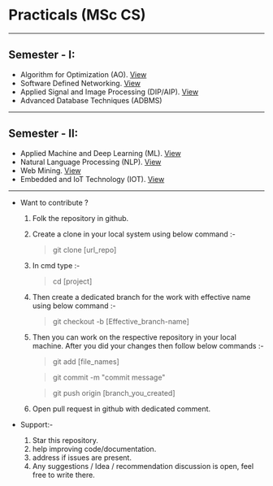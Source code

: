 # Practicals (MSc CS)
---
## Semester - I: 
* Algorithm for Optimization (AO).    [View](https://github.com/tusuii/All-Pracs)
* Software Defined Networking.    [View](https://github.com/tusuii/All-Pracs/blob/main/SDNPractical.pdf)
* Applied Signal and Image Processing (DIP/AIP).    [View](https://github.com/tusuii/All-Pracs/tree/AIP/AIP_Pract_ALL)
* Advanced Database Techniques (ADBMS)

---
## Semester - II: 
* Applied Machine and Deep Learning (ML).    [View](https://github.com/tusuii/All-Pracs/tree/Practical-Course-onApplied-Machine-and-Deep-Learning/ML%20and%20DL%20practicals)
* Natural Language Processing (NLP).    [View](https://github.com/tusuii/All-Pracs/tree/NLP/NLP)
* Web Mining.    [View](https://github.com/tusuii/All-Pracs/tree/main/Web_mining)
* Embedded and IoT Technology (IOT).    [View](https://github.com/tusuii/All-Pracs/tree/main/IOT)

---
- Want to contribute ?

    1) Folk the repository in github.

    2) Create a clone in your local system using below command :-

	    > git clone [url_repo]
	
    3) In cmd type :- 

	    > cd [project]

    4) Then create a dedicated branch for the work with effective name using below command :-

	    > git checkout -b [Effective_branch-name]

    5) Then you can work on the respective repository in your local machine. After you did your changes then follow below commands :-

	    > git add [file_names]  

	    > git commit -m "commit message"  

	    > git push origin [branch_you_created]  
        

    6) Open pull request in github with dedicated comment.

- Support:- 

    1. Star this repository.
    2. help improving code/documentation.
    3. address if issues are present.
    4. Any suggestions / Idea / recommendation discussion is open, feel free to write there.
